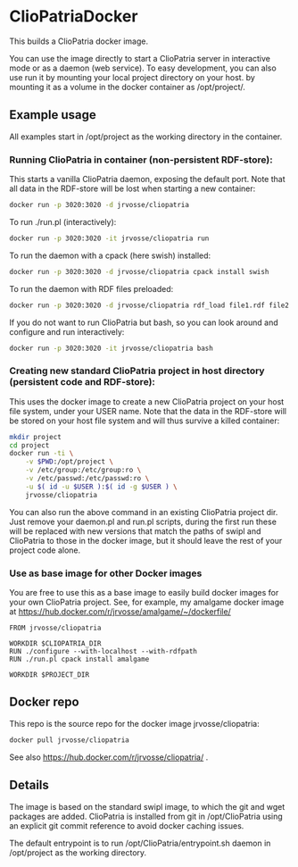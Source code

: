 # ClioPatriaDocker

This builds a ClioPatria docker image.

You can use the image directly to start a ClioPatria server in interactive mode or as a daemon (web service).
To easy development, you can also use run it by mounting your local project directory on your host. 
by mounting it as a volume in the docker container as /opt/project/. 



## Example usage
All examples start in /opt/project as the working directory in the container.

### Running ClioPatria in container (non-persistent RDF-store):
This starts a vanilla ClioPatria daemon, exposing the default port. 
Note that all data in the RDF-store will be lost when starting a new container:
```bash
docker run -p 3020:3020 -d jrvosse/cliopatria
```
To run ./run.pl (interactively):
```bash
docker run -p 3020:3020 -it jrvosse/cliopatria run
```
To run the daemon with a cpack (here swish) installed:
```bash
docker run -p 3020:3020 -d jrvosse/cliopatria cpack install swish
```
To run the daemon with RDF files preloaded:
```bash
docker run -p 3020:3020 -d jrvosse/cliopatria rdf_load file1.rdf file2.ttl 
```
If you do not want to run ClioPatria but bash, so you can look around and configure and run interactively:
```bash
docker run -p 3020:3020 -it jrvosse/cliopatria bash
```

### Creating new standard ClioPatria project in host directory (persistent code and RDF-store):
This uses the docker image to create a new ClioPatria project on your host file system, under your USER name.
Note that the data in the RDF-store will be stored on your host file system and will thus survive a killed container:
```bash 
mkdir project
cd project
docker run -ti \
	-v $PWD:/opt/project \
	-v /etc/group:/etc/group:ro \
	-v /etc/passwd:/etc/passwd:ro \
	-u $( id -u $USER ):$( id -g $USER ) \
	jrvosse/cliopatria
```

You can also run the above command in an existing ClioPatria project dir.  
Just remove your daemon.pl and run.pl scripts, during the first run these will be replaced with new versions that 
match the paths of swipl and ClioPatria to those in the docker image, but it should leave the rest of your project code alone.

### Use as base image for other Docker images
You are free to use this as a base image to easily build docker images for your own ClioPatria project.
See, for example, my amalgame docker image at https://hub.docker.com/r/jrvosse/amalgame/~/dockerfile/

```docker
FROM jrvosse/cliopatria

WORKDIR $CLIOPATRIA_DIR
RUN ./configure --with-localhost --with-rdfpath
RUN ./run.pl cpack install amalgame

WORKDIR $PROJECT_DIR
```

## Docker repo
This repo is the source repo for the docker image jrvosse/cliopatria:
```bash
docker pull jrvosse/cliopatria
```

See also https://hub.docker.com/r/jrvosse/cliopatria/ .

## Details
The image is based on the standard swipl image, to which the git and wget packages are added.
ClioPatria is installed from git in /opt/ClioPatria using an explicit git commit reference to avoid docker caching issues.

The default entrypoint is to run /opt/ClioPatria/entrypoint.sh daemon
in /opt/project as the working directory.
